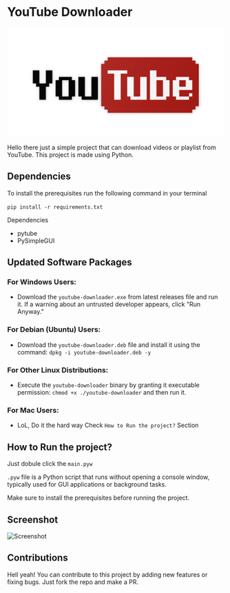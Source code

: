# YouTube Downloader
[![yt](logo.png)](https://www.youtube.com)

Hello there just a simple project that can download videos or playlist from YouTube. This project is made using Python.

## Dependencies

To install the prerequisites run the following command in your terminal

```pip install -r requirements.txt```

Dependencies
- pytube
- PySimpleGUI

  
## Updated Software Packages

### For Windows Users:
- Download the `youtube-downloader.exe` from latest releases file and run it. If a warning about an untrusted developer appears, click "Run Anyway."

### For Debian (Ubuntu) Users:
- Download the `youtube-downloader.deb` file and install it using the command: `dpkg -i youtube-downloader.deb -y`

### For Other Linux Distributions:
- Execute the `youtube-downloader` binary by granting it executable permission: `chmod +x ./youtube-downloader` and then run it.

### For Mac Users:
- LoL, Do it the hard way Check `How to Run the project?` Section



## How to Run the project?
Just dobule click the `main.pyw` 

`.pyw` file is a Python script that runs without opening a console window, typically used for GUI applications or background tasks.

Make sure to install the prerequisites before running the project.

## Screenshot
![Screenshot](image.png)


## Contributions

Hell yeah! You can contribute to this project by adding new features or fixing bugs. Just fork the repo and make a PR.
